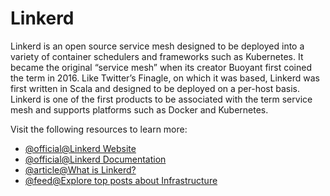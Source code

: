 # Linkerd

Linkerd is an open source service mesh designed to be deployed into a variety of container schedulers and frameworks such as Kubernetes. It became the original “service mesh” when its creator Buoyant first coined the term in 2016. Like Twitter’s Finagle, on which it was based, Linkerd was first written in Scala and designed to be deployed on a per-host basis. Linkerd is one of the first products to be associated with the term service mesh and supports platforms such as Docker and Kubernetes.

Visit the following resources to learn more:

- [@official@Linkerd Website](https://linkerd.io/)
- [@official@Linkerd Documentation](https://linkerd.io/2.11/overview/)
- [@article@What is Linkerd?](https://www.techtarget.com/searchitoperations/definition/Linkerd)
- [@feed@Explore top posts about Infrastructure](https://app.daily.dev/tags/infrastructure?ref=roadmapsh)

